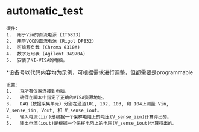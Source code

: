 # automatic_test


```
硬件:
1.  用于Vin的直流电源 (IT6833)
2.  用于VCC的直流电源 (Rigol DP832)
3.  可编程负载 (Chroma 6310A)
4.  数字万用表 (Agilent 34970A)
5.  安装了NI-VISA的电脑。
```
*设备号以代码内容均为示例，可根据需求进行调整，但都需要是programmable
```
设置:
1.   将所有仪器连接到电脑。
2.   确保在脚本中指定了正确的VISA资源地址。
3.   DAQ（数据采集单元）分别在通道101, 102, 103, 和 104上测量 Vin, V_sense_iin, Vout, 和 V_sense_iout。
4.   输入电流(iin)是根据一个采样电阻上的电压(V_sense_iin)计算得出的。
5.   输出电流(iout)是根据一个采样电阻上的电压(V_sense_iout)计算得出的。
```
